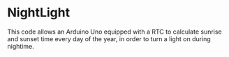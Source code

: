 # NightLight
This code allows an Arduino Uno equipped with a RTC to calculate sunrise and sunset time every day of the year, in order to turn a light on during nightime.
